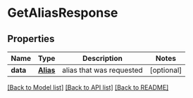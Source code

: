 # GetAliasResponse

## Properties
Name | Type | Description | Notes
------------ | ------------- | ------------- | -------------
**data** | [**Alias**](Alias.md) | alias that was requested | [optional] 

[[Back to Model list]](../README.md#documentation-for-models) [[Back to API list]](../README.md#documentation-for-api-endpoints) [[Back to README]](../README.md)


